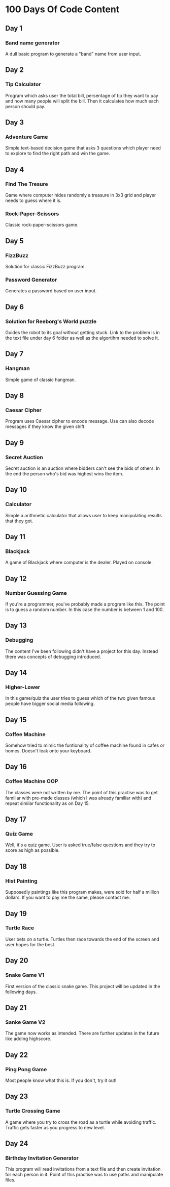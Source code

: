 # 100 Days Of Code Content

## Day 1
### Band name generator
A dull basic program to generate a "band" name from user input.

## Day 2
### Tip Calculator
Program which asks user the total bill, persentage of tip they want to pay and how many people will split the bill. Then it calculates how much each person should pay. 

## Day 3
### Adventure Game
Simple text-based decision game that asks 3 questions which player need to explore to find the right path and win the game.

## Day 4
### Find The Tresure
Game where computer hides randomly a treasure in 3x3 grid and player needs to guess where it is.
### Rock-Paper-Scissors
Classic rock-paper-scissors game.

## Day 5
### FizzBuzz
Solution for classic FizzBuzz program.

### Password Generator
Generates a password based on user input.

## Day 6
### Solution for Reeborg's World puzzle
Guides the robot to its goal without getting stuck. Link to the problem is in the text file under day 6 folder as well as the algortihm needed to solve it.

## Day 7 
### Hangman
Simple game of classic hangman.

## Day 8
### Caesar Cipher
Program uses Caesar cipher to encode message. Use can also decode messages if they know the given shift.

## Day 9
### Secret Auction
Secret auction is an auction where bidders can't see the bids of others. In the end the person who's bid was highest wins the item.

## Day 10
### Calculator
Simple a arithmetic calculator that allows user to keep manipulating results that they got.

## Day 11
### Blackjack
A game of Blackjack where computer is the dealer. Played on console. 

## Day 12
### Number Guessing Game
If you're a programmer, you've probably made a program like this. The point is to guess a random number. In this case the number is between 1 and 100.

## Day 13
### Debugging
The content I've been following didn't have a project for this day. Instead there was concepts of debugging introduced. 

## Day 14
### Higher-Lower
In this game/quiz the user tries to guess which of the two given famous people have bigger social media following. 

## Day 15
### Coffee Machine
Somehow tried to mimic the funtionality of coffee machine found in cafes or homes. Doesn't leak onto your keyboard.

## Day 16
### Coffee Machine OOP
The classes were not written by me. The point of this practise was to get familiar with pre-made classes (which I was already familiar with) and repeat similar functionality as on Day 15.

## Day 17
### Quiz Game
Well, it's a quiz game. User is asked true/false questions and they try to score as high as possible.

## Day 18
### Hist Painting
Supposedly paintings like this program makes, were sold for half a million dollars. If you want to pay me the same, please contact me. 

## Day 19
### Turtle Race
User bets on a turtle. Turtles then race towards the end of the screen and user hopes for the best.

## Day 20
### Snake Game V1
First version of the classic snake game. This project will be updated in the following days.

## Day 21
### Sanke Game V2
The game now works as intended. There are further updates in the future like adding highscore.

## Day 22
### Ping Pong Game
Most people know what this is. If you don't, try it out!

## Day 23
### Turtle Crossing Game
A game where you try to cross the road as a turtle while avoiding traffic. Traffic gets faster as you progress to new level.

## Day 24
### Birthday Invitation Generator
This program will read invitations from a text file and then create invitation for each person in it. Point of this practise was to use paths and manipulate files.